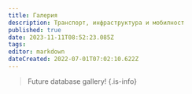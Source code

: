 ```yaml
---
title: Галерия
description: Транспорт, инфраструктура и мобилност
published: true
date: 2023-11-11T08:52:23.085Z
tags: 
editor: markdown
dateCreated: 2022-07-01T07:02:10.622Z
---
```


> Future database gallery!
{.is-info}
